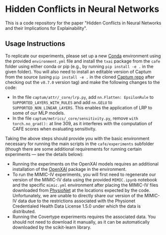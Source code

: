 # Hidden Conflicts in Neural Networks
This is a code repository for the paper "Hidden Conflicts in Neural Networks and their Implications for Explainability".

## Usage Instructions
To replicate our experiments, please set up a new [Conda](https://docs.conda.io/en/latest/) environment using the provided `environment.yml` file and install the `txai` package from the `cafe` folder using either conda or pip (e.g., by running `pip install -e .` in the given folder). You will also need to install an editable version of Captum from the source (using `pip install -e .` in the cloned [Captum repo](https://github.com/pytorch/captum) after checking out the `v0.7.0` version tag) and make the following changes to the code:

* In the file `captum/attr/_core/lrp.py`, add `nn.Flatten: EpsilonRule` to `SUPPORTED_LAYERS_WITH_RULES` and add `nn.GELU` to `SUPPORTED_NON_LINEAR_LAYERS`. This enables the application of LRP to some of our MLP models.
* In the file `captum/metrics/_core/sensitivity.py`, remove `with torch.no_grad():` at line 309, as it interferes with the computation of CAFE scores when evaluating sensitivity.

Taking the above steps should provide you with the basic environment necessary for running the main scripts in the `cafe/experiments` subfolder (though there are some additional requirements for running certain experiments — see the details below):

* Running the experiments on the OpenXAI models requires an additional installation of the [OpenXAI](https://github.com/AI4LIFE-GROUP/OpenXAI) package in the environment.
* To run the MIMIC-IV experiments, you will first need to regenerate our version of the MIMIC-IV data using the provided `MIMIC.ipynb` notebook and the specific `mimic.yml` environment after placing the MIMIC-IV files downloaded from [PhysioNet](https://physionet.org/content/mimiciv/2.2/) at the locations expected by the code. Unfortunately, we are unable to directly share our version of the MIMIC-IV data due to the restrictions associated with the Physionet Credentialed Health Data License 1.5.0 under which the data is distributed.
* Running the Covertype experiments requires the associated data. You should not need to download it manually, as it can be automatically downloaded by the scikit-learn library.
